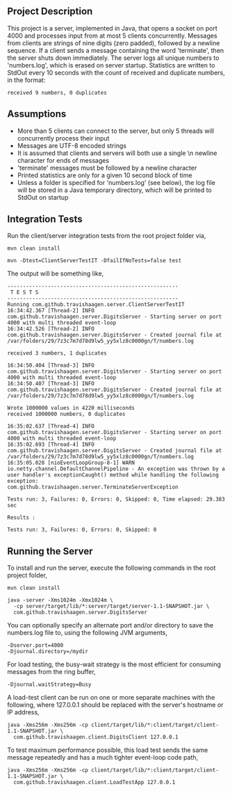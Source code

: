 ## Project Description

This project is a server, implemented in Java, that opens a socket on port 4000 and processes input from at most 5 clients
concurrently. Messages from clients are strings of nine digits (zero padded), followed by a newline sequence. If a
client sends a message containing the word 'terminate', then the server shuts down immediately. The server
logs all unique numbers to 'numbers.log', which is erased on server startup. Statistics are written to StdOut every
10 seconds with the count of received and duplicate numbers, in the format:

    received 9 numbers, 0 duplicates

## Assumptions

- More than 5 clients can connect to the server, but only 5 threads will concurrently process their input
- Messages are UTF-8 encoded strings
- It is assumed that clients and servers will both use a single \n newline character for ends of messages
- 'terminate' messages must be followed by a newline character
- Printed statistics are only for a given 10 second block of time
- Unless a folder is specified for 'numbers.log' (see below), the log file will be stored in a Java temporary directory, which will be printed to StdOut on startup

## Integration Tests

Run the client/server integration tests from the root project folder via,

    mvn clean install

    mvn -Dtest=ClientServerTestIT -DfailIfNoTests=false test

The output will be something like,

    -------------------------------------------------------
     T E S T S
    -------------------------------------------------------
    Running com.github.travishaagen.server.ClientServerTestIT
    16:34:42.367 [Thread-2] INFO  com.github.travishaagen.server.DigitsServer - Starting server on port 4000 with multi threaded event-loop
    16:34:42.526 [Thread-2] INFO  com.github.travishaagen.server.DigitsServer - Created journal file at /var/folders/29/7z3c7m7d78d9lw5_yy5xlz8c0000gn/T/numbers.log

    received 3 numbers, 1 duplicates

    16:34:50.404 [Thread-3] INFO  com.github.travishaagen.server.DigitsServer - Starting server on port 4000 with multi threaded event-loop
    16:34:50.407 [Thread-3] INFO  com.github.travishaagen.server.DigitsServer - Created journal file at /var/folders/29/7z3c7m7d78d9lw5_yy5xlz8c0000gn/T/numbers.log

    Wrote 1000000 values in 4220 milliseconds
    received 1000000 numbers, 0 duplicates

    16:35:02.637 [Thread-4] INFO  com.github.travishaagen.server.DigitsServer - Starting server on port 4000 with multi threaded event-loop
    16:35:02.693 [Thread-4] INFO  com.github.travishaagen.server.DigitsServer - Created journal file at /var/folders/29/7z3c7m7d78d9lw5_yy5xlz8c0000gn/T/numbers.log
    16:35:05.028 [nioEventLoopGroup-8-1] WARN  io.netty.channel.DefaultChannelPipeline - An exception was thrown by a user handler's exceptionCaught() method while handling the following exception:
    com.github.travishaagen.server.TerminateServerException

    Tests run: 3, Failures: 0, Errors: 0, Skipped: 0, Time elapsed: 29.383 sec

    Results :

    Tests run: 3, Failures: 0, Errors: 0, Skipped: 0

## Running the Server

To install and run the server, execute the following commands in the root project folder,

    mvn clean install

    java -server -Xms1024m -Xmx1024m \
      -cp server/target/lib/*:server/target/server-1.1-SNAPSHOT.jar \
      com.github.travishaagen.server.DigitsServer

You can optionally specify an alternate port and/or directory to save the numbers.log file to, using the following JVM arguments,

    -Dserver.port=4000
    -Djournal.directory=/mydir

For load testing, the busy-wait strategy is the most efficient for consuming messages from the ring buffer,

    -Djournal.waitStrategy=Busy

A load-test client can be run on one or more separate machines with the following, where 127.0.0.1 should be replaced
with the server's hostname or IP address,

    java -Xms256m -Xms256m -cp client/target/lib/*:client/target/client-1.1-SNAPSHOT.jar \
      com.github.travishaagen.client.DigitsClient 127.0.0.1

To test maximum performance possible, this load test sends the same message repeatedly and has a much tighter event-loop code path,

    java -Xms256m -Xms256m -cp client/target/lib/*:client/target/client-1.1-SNAPSHOT.jar \
      com.github.travishaagen.client.LoadTestApp 127.0.0.1
